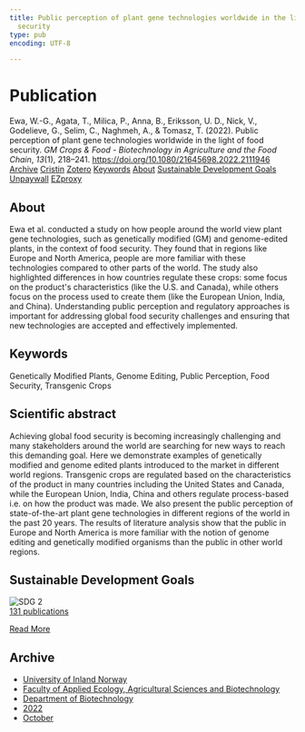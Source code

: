```yaml
---
title: Public perception of plant gene technologies worldwide in the light of food
  security
type: pub
encoding: UTF-8

---
```

<h1>Publication</h1>
<article id="csl-bib-container-QZCFNEVV" class="csl-bib-container">
  <div class="csl-bib-body"> <div class="csl-entry">Ewa, W.-G., Agata, T., Milica, P., Anna, B., Eriksson, U. D., Nick, V., Godelieve, G., Selim, C., Naghmeh, A., &#38; Tomasz, T. (2022). Public perception of plant gene technologies worldwide in the light of food security. <i>GM Crops &#38; Food - Biotechnology in Agriculture and the Food Chain</i>, <i>13</i>(1), 218–241. <a href="https://doi.org/10.1080/21645698.2022.2111946">https://doi.org/10.1080/21645698.2022.2111946</a></div> </div>
  <div class="csl-bib-buttons">
    <a href="#taxonomy-article-QZCFNEVV" alt="archive" class="csl-bib-button">Archive</a>
    <a href="https://app.cristin.no/results/show.jsf?id=2066945" alt="Cristin" class="csl-bib-button">Cristin</a>
    <a href="http://zotero.org/groups/5881554/items/QZCFNEVV" alt="Zotero" class="csl-bib-button">Zotero</a>
    <a href="#keywords-article-QZCFNEVV" alt="keywords" class="csl-bib-button">Keywords</a>
    <a href="#about-article-QZCFNEVV" alt="about_pub" class="csl-bib-button">About</a>
    <a href="#sdg-article-QZCFNEVV" alt="sdg" class="csl-bib-button">Sustainable Development Goals</a>
    <a href="https://www.tandfonline.com/doi/pdf/10.1080/21645698.2022.2111946?needAccess=true" alt="Unpaywall" class="csl-bib-button">Unpaywall</a>
    <a href="https://www.tandfonline.com/doi/pdf/10.1080/21645698.2022.2111946?needAccess=true" alt="EZproxy" class="csl-bib-button">EZproxy</a>
  </div>
  <div id="csl-bib-meta-container-QZCFNEVV"></div>
</article>
<div id="csl-bib-meta-QZCFNEVV" class="csl-bib-meta">
  <article id="about-article-QZCFNEVV" class="about_pub-article">
    <h1>About</h1>
    Ewa et al. conducted a study on how people around the world view plant gene technologies, such as genetically modified (GM) and genome-edited plants, in the context of food security. They found that in regions like Europe and North America, people are more familiar with these technologies compared to other parts of the world. The study also highlighted differences in how countries regulate these crops: some focus on the product's characteristics (like the U.S. and Canada), while others focus on the process used to create them (like the European Union, India, and China). Understanding public perception and regulatory approaches is important for addressing global food security challenges and ensuring that new technologies are accepted and effectively implemented.
  </article>
  <article id="keywords-article-QZCFNEVV" class="keywords-article">
    <h1>Keywords</h1>
    Genetically Modified Plants, Genome Editing, Public Perception, Food Security, Transgenic Crops
  </article>
  <article id="abstract-article-QZCFNEVV" class="abstract-article">
    <h1>Scientific abstract</h1>
    Achieving global food security is becoming increasingly challenging and many stakeholders around the world are searching for new ways to reach this demanding goal. Here we demonstrate examples of genetically modified and genome edited plants introduced to the market in different world regions. Transgenic crops are regulated based on the characteristics of the product in many countries including the United States and Canada, while the European Union, India, China and others regulate process-based i.e. on how the product was made. We also present the public perception of state-of-the-art plant gene technologies in different regions of the world in the past 20 years. The results of literature analysis show that the public in Europe and North America is more familiar with the notion of genome editing and genetically modified organisms than the public in other world regions.
  </article>
  <article id="sdg-article-QZCFNEVV" class="sdg-article">
    <h1>Sustainable Development Goals</h1>
    <div class="sdg-container"><div id="sdg2" class="sdg">
        <img src="{{< params subfolder >}}images/sdg/sdg02_en.png" class="image" alt="SDG 2">
        <div class="sdg-overlay">
          <a href="/en/archive/?key=?sdg=2#archive" class="sdg-publication-count"><span>131</span> publications</a>
          <p><a href="https://sdgs.un.org/goals/goal2" class="sdg-read-more">Read More</a></p>
        </div>
      </div></div>
  </article>
  <article id="taxonomy-article-QZCFNEVV" class="taxonomy-article">
    <h1>Archive</h1>
    <ul>
      <li>
        <a href="/en/archive/?key=3DCRN523">University of Inland Norway</a>
      </li>
      <li>
        <a href="/en/archive/?key=T77LXH6D">Faculty of Applied Ecology, Agricultural Sciences and Biotechnology</a>
      </li>
      <li>
        <a href="/en/archive/?key=VL6KDQ85">Department of Biotechnology</a>
      </li>
      <li>
        <a href="/en/archive/?key=ZLN3ADWB">2022</a>
      </li>
      <li>
        <a href="/en/archive/?key=LYKJMS8J">October</a>
      </li>
    </ul>
  </article>
</div>
